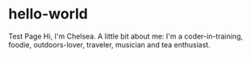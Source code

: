 # hello-world
Test Page
Hi, I'm Chelsea. A little bit about me: I'm a coder-in-training, foodie, outdoors-lover, traveler, musician and tea enthusiast. 
